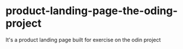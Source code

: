 # product-landing-page-the-oding-project
It's a product landing page built for exercise on the odin project

